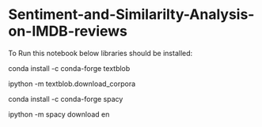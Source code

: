 # Sentiment-and-Similarilty-Analysis-on-IMDB-reviews

To Run this notebook below libraries should be installed:

conda install -c conda-forge textblob

ipython -m textblob.download_corpora

conda install -c conda-forge spacy

ipython -m spacy download en
